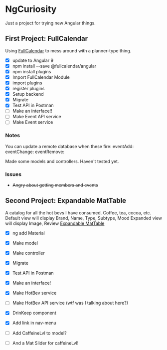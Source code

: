 # NgCuriosity
Just a project for trying new Angular things.

## First Project: FullCalendar
Using [FullCalendar](https://fullcalendar.io/docs/angular) to mess around with a planner-type thing. 

- [x] update to Angular 9
- [x] npm install --save @fullcalendar/angular 
- [x] npm install plugins
- [x] Import FullCalendar Module 
- [x] import plugins 
- [x] register plugins
- [x] Setup backend 
- [x] Migrate
- [x] Test API in Postman
- [ ] Make an interface!!
- [ ] Make Event API service
- [ ] Make Event service

### Notes
  You can update a remote database when these fire:
    eventAdd:
    eventChange:
    eventRemove:

  Made some models and controllers. Haven't tested yet.

### Issues
  - ~~Angry about getting members and events~~

## Second Project: Expandable MatTable
A catalog for all the hot bevs I have consumed. Coffee, tea, cocoa, etc.
Default view will display Brand, Name, Type, Subtype, Mood
Expanded view will display Image, Review
[Expandable MatTable](https://v9.material.angular.io/components/table/examples)

- [x] ng add Material
- [x] Make model
- [x] Make controller
- [x] Migrate
- [x] Test API in Postman
- [x] Make an interface!
- [x] Make HotBev service
- [ ] Make HotBev API service (wtf was I talking about here?)
- [x] DrinKeep component
- [x] Add link in nav-menu
- [ ] Add CaffeineLvl to model?
- [ ] And a Mat Slider for caffeineLvl!

